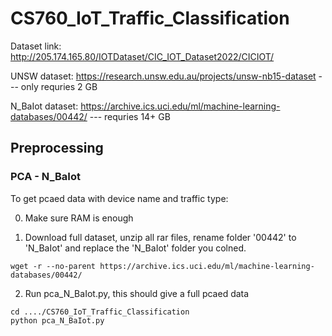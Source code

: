 # CS760_IoT_Traffic_Classification

Dataset link: http://205.174.165.80/IOTDataset/CIC_IOT_Dataset2022/CICIOT/

UNSW dataset: https://research.unsw.edu.au/projects/unsw-nb15-dataset    --- only requries 2 GB 

N_BaIot dataset: https://archive.ics.uci.edu/ml/machine-learning-databases/00442/ --- requries 14+ GB


## Preprocessing

### PCA - N_BaIot

To get pcaed data with device name and traffic type:

0. Make sure RAM is enough

1. Download full dataset, unzip all rar files, rename folder '00442' to 'N_BaIot' and replace the 'N_BaIot' folder you colned.
```
wget -r --no-parent https://archive.ics.uci.edu/ml/machine-learning-databases/00442/
```

2. Run pca_N_BaIot.py, this should give a full pcaed data
```
cd ..../CS760_IoT_Traffic_Classification
python pca_N_BaIot.py
```
